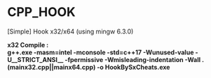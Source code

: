 # CPP_HOOK
[Simple] Hook x32/x64 (using mingw 6.3.0)

**x32 Compile :**<br/>
**g++.exe -masm=intel -mconsole  -std=c++17 -Wunused-value -U__STRICT_ANSI__ -fpermissive -Wmisleading-indentation -Wall .\(mainx32.cpp||mainx64.cpp) -o HookBySxCheats.exe**
